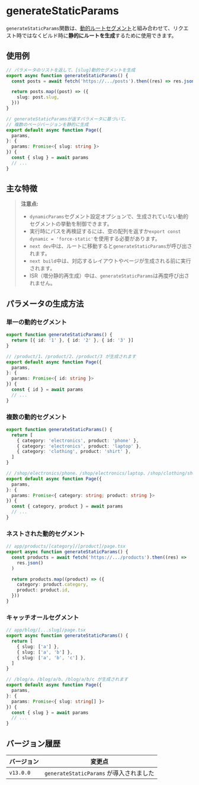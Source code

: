 # generateStaticParams

`generateStaticParams`関数は、[動的ルートセグメント](/docs/app/api-reference/file-conventions/dynamic-routes)と組み合わせて、リクエスト時ではなくビルド時に**静的にルートを生成**するために使用できます。

## 使用例

```typescript
// パラメータのリストを返して、[slug]動的セグメントを生成
export async function generateStaticParams() {
  const posts = await fetch('https://.../posts').then((res) => res.json())

  return posts.map((post) => ({
    slug: post.slug,
  }))
}

// generateStaticParamsが返すパラメータに基づいて、
// 複数のページバージョンを静的に生成
export default async function Page({
  params,
}: {
  params: Promise<{ slug: string }>
}) {
  const { slug } = await params
  // ...
}
```

## 主な特徴

> **注意点:**
>
> - `dynamicParams`セグメント設定オプションで、生成されていない動的セグメントの挙動を制御できます。
> - 実行時にパスを再検証するには、空の配列を返すか`export const dynamic = 'force-static'`を使用する必要があります。
> - `next dev`中は、ルートに移動すると`generateStaticParams`が呼び出されます。
> - `next build`中は、対応するレイアウトやページが生成される前に実行されます。
> - ISR（増分静的再生成）中は、`generateStaticParams`は再度呼び出されません。

## パラメータの生成方法

### 単一の動的セグメント

```typescript
export function generateStaticParams() {
  return [{ id: '1' }, { id: '2' }, { id: '3' }]
}

// /product/1、/product/2、/product/3 が生成されます
export default async function Page({
  params,
}: {
  params: Promise<{ id: string }>
}) {
  const { id } = await params
  // ...
}
```

### 複数の動的セグメント

```typescript
export function generateStaticParams() {
  return [
    { category: 'electronics', product: 'phone' },
    { category: 'electronics', product: 'laptop' },
    { category: 'clothing', product: 'shirt' },
  ]
}

// /shop/electronics/phone、/shop/electronics/laptop、/shop/clothing/shirt が生成されます
export default async function Page({
  params,
}: {
  params: Promise<{ category: string; product: string }>
}) {
  const { category, product } = await params
  // ...
}
```

### ネストされた動的セグメント

```typescript
// app/products/[category]/[product]/page.tsx
export async function generateStaticParams() {
  const products = await fetch('https://.../products').then((res) =>
    res.json()
  )

  return products.map((product) => ({
    category: product.category,
    product: product.id,
  }))
}
```

### キャッチオールセグメント

```typescript
// app/blog/[...slug]/page.tsx
export async function generateStaticParams() {
  return [
    { slug: ['a'] },
    { slug: ['a', 'b'] },
    { slug: ['a', 'b', 'c'] },
  ]
}

// /blog/a、/blog/a/b、/blog/a/b/c が生成されます
export default async function Page({
  params,
}: {
  params: Promise<{ slug: string[] }>
}) {
  const { slug } = await params
  // ...
}
```

## バージョン履歴

| バージョン | 変更点 |
|-----------|--------|
| `v13.0.0` | `generateStaticParams` が導入されました |
